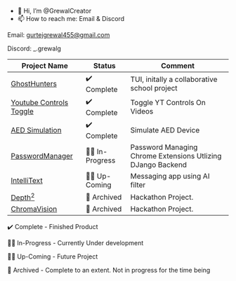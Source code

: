 - 👋 Hi, I’m @GrewalCreator
- 📫 How to reach me: Email & Discord

Email: gurtejgrewal455@gmail.com

Discord: _.grewalg


| Project Name | Status  | Comment  |
| ------------ | ------- | -------- |
| [GhostHunters](https://github.com/GrewalCreator/GhostHunters) | ✔️ Complete | TUI, initally a collaborative school project |
| [Youtube Controls Toggle](https://github.com/GrewalCreator/Youtube_Controls_Extension) | ✔️ Complete | Toggle YT Controls On Videos |
| [AED Simulation](https://github.com/GrewalCreator/AED-Simulator) | ✔️ Complete | Simulate AED Device |
| [PasswordManager](https://github.com/GrewalCreator/PasswordManager) | 👷‍♂️ In-Progress | Password Managing Chrome Extensions Utlizing DJango Backend |
| [IntelliText](https://github.com/GrewalCreator/IntelliText) | 👷‍♂️ Up-Coming | Messaging app using AI filter |
| [Depth<sup>2</sup>](https://github.com/GrewalCreator/DepthSquared) | 📖 Archived | Hackathon Project. |
| [ChromaVision](https://github.com/GrewalCreator/ChromaVision) | 📖 Archived | Hackathon Project. |


✔️ Complete - Finished Product

👷‍♂️ In-Progress - Currently Under development

👷‍♂️ Up-Coming - Future Project

📖 Archived - Complete to an extent. Not in progress for the time being
